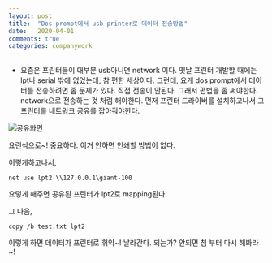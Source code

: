```yaml
---
layout: post
title:  "Dos prompt에서 usb printer로 데이터 전송방법"
date:   2020-04-01
comments: true
categories: companywork
---
```


* 요즘은 프린터들이 대부분 usb아니면 network 이다. 옛날 프린터 개발할 때에는 lpt나 serial 밖에 없었는데, 참 편한 세상이다. 그런데, 요게 dos prompt에서 데이터를 전송하려면 좀 문제가 있다. 직접 전송이 안된다. 그래서 편법을 좀 써야한다. network으로 전송하는 것 처럼 해야한다. 먼저 프린터 드라이버를 설치하고나서 그 프린터를 네트워크 공유를 잡아줘야한다.

![공유화면](https://user-images.githubusercontent.com/20354551/78090545-623c5100-7405-11ea-9897-9ffb53fe79e6.PNG)

요런식으로~! 중요하다. 이거 안하면 인쇄할 방법이 없다.

이렇게하고나서,

```
net use lpt2 \\127.0.0.1\giant-100
```

요렇게 해주면 공유된 프린터가 lpt2로 mapping된다.

그 다음,

```
copy /b test.txt lpt2
```

이렇게 하면 데이터가 프린터로 휘익~! 날라간다. 되는가? 안되면 첨 부터 다시 해봐라~!
